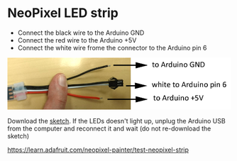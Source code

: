 NeoPixel LED strip
==================

- Connect the black wire to the Arduino GND
- Connect the red wire to the Arduino +5V
- Connect the white wire frome the connector to the Arduino pin 6

![Hall effect sensor schematic](./neoPixel_led_strip.png)


Download the [sketch](./neoPixel_led_strip.ino).
If the LEDs doesn't light up, unplug the Arduino USB from the computer and reconnect it and wait (do not re-download the sketch)

https://learn.adafruit.com/neopixel-painter/test-neopixel-strip
